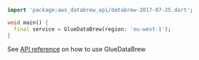 ```dart
import 'package:aws_databrew_api/databrew-2017-07-25.dart';

void main() {
  final service = GlueDataBrew(region: 'eu-west-1');
}
```

See [API reference](https://pub.dev/documentation/aws_databrew_api/latest/databrew-2017-07-25/GlueDataBrew-class.html) on how to use GlueDataBrew
